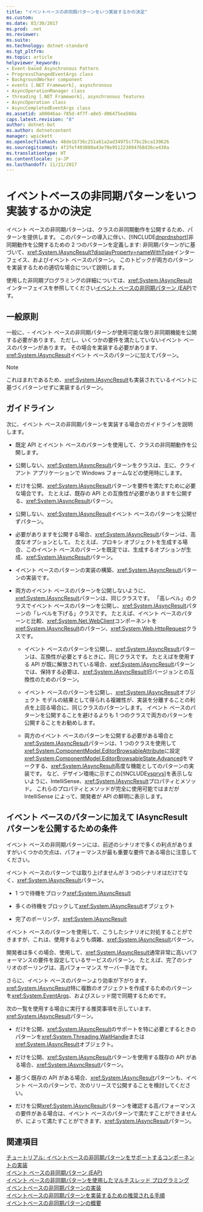 ```yaml
---
title: "イベントベースの非同期パターンをいつ実装するかの決定"
ms.custom: 
ms.date: 03/30/2017
ms.prod: .net
ms.reviewer: 
ms.suite: 
ms.technology: dotnet-standard
ms.tgt_pltfrm: 
ms.topic: article
helpviewer_keywords:
- Event-based Asynchronous Pattern
- ProgressChangedEventArgs class
- BackgroundWorker component
- events [.NET Framework], asynchronous
- AsyncOperationManager class
- threading [.NET Framework], asynchronous features
- AsyncOperation class
- AsyncCompletedEventArgs class
ms.assetid: a00046aa-785d-4f7f-a8e5-d06475ea50da
caps.latest.revision: "8"
author: dotnet-bot
ms.author: dotnetcontent
manager: wpickett
ms.openlocfilehash: 48de1b736c251a61a2ad34975c77bc2bca139626
ms.sourcegitcommit: 4f3fef493080a43e70e951223894768d36ce430a
ms.translationtype: HT
ms.contentlocale: ja-JP
ms.lasthandoff: 11/21/2017
---
```

# <a name="deciding-when-to-implement-the-event-based-asynchronous-pattern"></a>イベントベースの非同期パターンをいつ実装するかの決定
イベント ベースの非同期パターンは、クラスの非同期動作を公開するため、パターンを提供します。 このパターンの導入に伴い、[!INCLUDE[dnprdnshort](../../../includes/dnprdnshort-md.md)]非同期動作を公開するための 2 つのパターンを定義します: 非同期パターンがに基づいて、<xref:System.IAsyncResult?displayProperty=nameWithType>インターフェイス、およびイベント ベースのパターン。 このトピックが両方のパターンを実装するための適切な場合について説明します。  
  
 使用した非同期プログラミングの詳細については、<xref:System.IAsyncResult>インターフェイスを参照してください[イベント ベースの非同期パターン (EAP)](../../../docs/standard/asynchronous-programming-patterns/event-based-asynchronous-pattern-eap.md)です。  
  
## <a name="general-principles"></a>一般原則  
 一般に、- イベント ベースの非同期パターンが使用可能な限り非同期機能を公開する必要があります。 ただし、いくつかの要件を満たしていないイベント ベースのパターンがあります。 その場合を実装する必要があります、<xref:System.IAsyncResult>イベント ベースのパターンに加えてパターン。  
  
> [!NOTE]
>  これはまれであるため、<xref:System.IAsyncResult>も実装されているイベントに基づくパターンせずに実装するパターン。  
  
## <a name="guidelines"></a>ガイドライン  
 次に、イベント ベースの非同期パターンを実装する場合のガイドラインを説明します。  
  
-   既定 API とイベント ベースのパターンを使用して、クラスの非同期動作を公開します。  
  
-   公開しない、<xref:System.IAsyncResult>パターンをクラスは、主に、クライアント アプリケーションで Windows フォームなどの使用時にします。  
  
-   だけを公開、<xref:System.IAsyncResult>パターンを要件を満たすために必要な場合です。 たとえば、既存の API との互換性が必要がありますを公開する、<xref:System.IAsyncResult>パターン。  
  
-   公開しない、<xref:System.IAsyncResult>イベント ベースのパターンを公開せずパターン。  
  
-   必要がありますを公開する場合、<xref:System.IAsyncResult>パターンは、高度なオプションとして。 たとえば、プロキシ オブジェクトを生成する場合、このイベント ベースのパターンを既定では、生成するオプションが生成、<xref:System.IAsyncResult>パターン。  
  
-   イベント ベースのパターンの実装の構築、<xref:System.IAsyncResult>パターンの実装です。  
  
-   両方のイベント ベースのパターンを公開しないように、<xref:System.IAsyncResult>パターンは、同じクラスです。 「高レベル」のクラスでイベント ベースのパターンを公開し、<xref:System.IAsyncResult>パターンの「レベルを下げる」クラスです。 たとえば、イベント ベースのパターンと比較、<xref:System.Net.WebClient>コンポーネントを<xref:System.IAsyncResult>のパターン、<xref:System.Web.HttpRequest>クラスです。  
  
    -   イベント ベースのパターンを公開し、<xref:System.IAsyncResult>パターンは、互換性が必要とするときに、同じクラスです。 たとえばを使用する API が既に解放されている場合、<xref:System.IAsyncResult>パターンでは、保持する必要は、<xref:System.IAsyncResult>旧バージョンとの互換性のためのパターン。  
  
    -   イベント ベースのパターンを公開し、<xref:System.IAsyncResult>オブジェクト モデルの結果として得られる複雑性が、実装を分離することの利点を上回る場合に、同じクラスのパターンします。 イベント ベースのパターンを公開することを避けるよりも 1 つのクラスで両方のパターンを公開することをお勧めします。  
  
    -   両方のイベント ベースのパターンを公開する必要がある場合と<xref:System.IAsyncResult>パターンは、1 つのクラスを使用して<xref:System.ComponentModel.EditorBrowsableAttribute>に設定<xref:System.ComponentModel.EditorBrowsableState.Advanced>をマークする、<xref:System.IAsyncResult>高度な機能としてのパターンの実装です。 など、デザイン環境に示すこの[!INCLUDE[vsprvs](../../../includes/vsprvs-md.md)]を表示しないように、IntelliSense、<xref:System.IAsyncResult>プロパティとメソッド。 これらのプロパティとメソッドが完全に使用可能ではまだが IntelliSense によって、開発者が API の鮮明に表示します。  
  
## <a name="criteria-for-exposing-the-iasyncresult-pattern-in-addition-to-the-event-based-pattern"></a>イベント ベースのパターンに加えて IAsyncResult パターンを公開するための条件  
 イベント ベースの非同期パターンには、前述のシナリオで多くの利点がありますがいくつかの欠点は、パフォーマンスが最も重要な要件である場合に注意してください。  
  
 イベント ベースのパターンでは取り上げませんが 3 つのシナリオはだけでなく、<xref:System.IAsyncResult>パターン。  
  
-   1 つで待機をブロック<xref:System.IAsyncResult>  
  
-   多くの待機をブロックして<xref:System.IAsyncResult>オブジェクト  
  
-   完了のポーリング、<xref:System.IAsyncResult>  
  
 イベント ベースのパターンを使用して、こうしたシナリオに対処することができますが、これは、使用するよりも煩雑、<xref:System.IAsyncResult>パターン。  
  
 開発者は多くの場合、使用して、<xref:System.IAsyncResult>通常非常に高いパフォーマンスの要件を設定しているサービスのパターン。 たとえば、完了のシナリオのポーリングは、高パフォーマンス サーバー手法です。  
  
 さらに、イベント ベースのパターンより効率が下がります、<xref:System.IAsyncResult>特に複数のオブジェクトを作成するためのパターンを<xref:System.EventArgs>、およびスレッド間で同期するためです。  
  
 次の一覧を使用する場合に実行する推奨事項を示しています、<xref:System.IAsyncResult>パターン。  
  
-   だけを公開、<xref:System.IAsyncResult>のサポートを特に必要とするときのパターンを<xref:System.Threading.WaitHandle>または<xref:System.IAsyncResult>オブジェクト。  
  
-   だけを公開、<xref:System.IAsyncResult>パターンを使用する既存の API がある場合、<xref:System.IAsyncResult>パターン。  
  
-   基づく既存の API がある場合、<xref:System.IAsyncResult>パターンも、イベント ベースのパターンで、次のリリースで公開することを検討してください。  
  
-   だけを公開<xref:System.IAsyncResult>パターンを確認する高パフォーマンスの要件がある場合は、イベント ベースのパターンで満たすことができませんが、によって満たすことができます、<xref:System.IAsyncResult>パターン。  
  
## <a name="see-also"></a>関連項目  
 [チュートリアル: イベントベースの非同期パターンをサポートするコンポーネントの実装](../../../docs/standard/asynchronous-programming-patterns/component-that-supports-the-event-based-asynchronous-pattern.md)  
 [イベント ベースの非同期パターン (EAP)](../../../docs/standard/asynchronous-programming-patterns/event-based-asynchronous-pattern-eap.md)  
 [イベント ベースの非同期パターンを使用したマルチスレッド プログラミング](../../../docs/standard/asynchronous-programming-patterns/multithreaded-programming-with-the-event-based-asynchronous-pattern.md)  
 [イベントベースの非同期パターンの実装](../../../docs/standard/asynchronous-programming-patterns/implementing-the-event-based-asynchronous-pattern.md)  
 [イベントベースの非同期パターンを実装するための推奨される手順](../../../docs/standard/asynchronous-programming-patterns/best-practices-for-implementing-the-event-based-asynchronous-pattern.md)  
 [イベントベースの非同期パターンの概要](../../../docs/standard/asynchronous-programming-patterns/event-based-asynchronous-pattern-overview.md)
